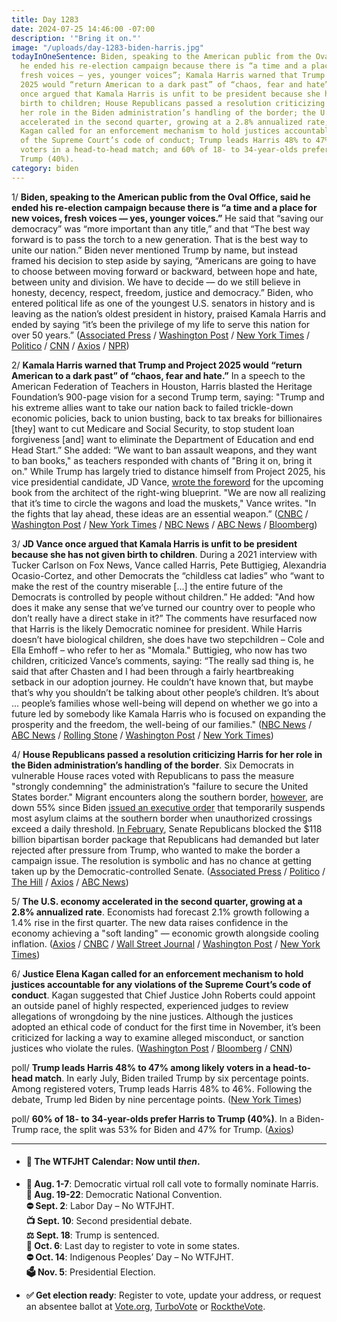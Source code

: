 ```yaml
---
title: Day 1283
date: 2024-07-25 14:46:00 -07:00
description: '"Bring it on."'
image: "/uploads/day-1283-biden-harris.jpg"
todayInOneSentence: Biden, speaking to the American public from the Oval Office, said
  he ended his re-election campaign because there is “a time and a place for new voices,
  fresh voices — yes, younger voices”; Kamala Harris warned that Trump and Project
  2025 would “return American to a dark past” of “chaos, fear and hate”; JD Vance
  once argued that Kamala Harris is unfit to be president because she has not given
  birth to children; House Republicans passed a resolution criticizing Harris for
  her role in the Biden administration’s handling of the border; the U.S. economy
  accelerated in the second quarter, growing at a 2.8% annualized rate; Justice Elena
  Kagan called for an enforcement mechanism to hold justices accountable for any violations
  of the Supreme Court’s code of conduct; Trump leads Harris 48% to 47% among likely
  voters in a head-to-head match; and 60% of 18- to 34-year-olds prefer Harris to
  Trump (40%).
category: biden
---
```


1/ **Biden, speaking to the American public from the Oval Office, said he ended his re-election campaign because there is “a time and a place for new voices, fresh voices — yes, younger voices.”** He said that “saving our democracy” was “more important than any title,” and that “The best way forward is to pass the torch to a new generation. That is the best way to unite our nation.” Biden never mentioned Trump by name, but instead framed his decision to step aside by saying, “Americans are going to have to choose between moving forward or backward, between hope and hate, between unity and division. We have to decide — do we still believe in honesty, decency, respect, freedom, justice and democracy.” Biden, who entered political life as one of the youngest U.S. senators in history and is leaving as the nation’s oldest president in history, praised Kamala Harris and ended by saying “it’s been the privilege of my life to serve this nation for over 50 years.” ([Associated Press](https://apnews.com/article/biden-oval-office-speech-2024-d7a5e913e4e9c347ed314e5879db3480) / [Washington Post](https://www.washingtonpost.com/politics/2024/07/24/biden-oval-office-farewell/) / [New York Times](https://www.nytimes.com/2024/07/24/us/politics/biden-address.html) / [Politico](https://www.politico.com/news/2024/07/24/biden-bows-out-speech-00171046) / [CNN](https://www.cnn.com/2024/07/24/politics/biden-oval-office-address-2024/index.html) / [Axios](https://www.axios.com/2024/07/24/biden-speech-2024-election-campaign-harris) / [NPR](https://www.npr.org/2024/07/25/g-s1-12556/biden-presidency-oval-office-legacy-history-trump-harris-democracy))

2/ **Kamala Harris warned that Trump and Project 2025 would “return American to a dark past” of “chaos, fear and hate.”** In a speech to the American Federation of Teachers in Houston, Harris blasted the Heritage Foundation’s 900-page vision for a second Trump term, saying: "Trump and his extreme allies want to take our nation back to failed trickle-down economic policies, back to union busting, back to tax breaks for billionaires \[they\] want to cut Medicare and Social Security, to stop student loan forgiveness \[and\] want to eliminate the Department of Education and end Head Start.” She added: “We want to ban assault weapons, and they want to ban books," as teachers responded with chants of "Bring it on, bring it on." While Trump has largely tried to distance himself from Project 2025, his vice presidential candidate, JD Vance, [wrote the foreword](https://www.vox.com/politics/362917/jd-vance-project-2025-book-kevin-roberts-trump) for the upcoming book from the architect of the right-wing blueprint. "We are now all realizing that it’s time to circle the wagons and load the muskets," Vance writes. "In the fights that lay ahead, these ideas are an essential weapon.” ([CNBC](https://www.cnbc.com/2024/07/25/kamala-harris-teacher-union-trump.html) / [Washington Post](https://www.washingtonpost.com/elections/2024/07/25/2024-election-campaign-updates-harris-trump/) / [New York Times](https://www.nytimes.com/live/2024/07/25/us/harris-trump-biden-election) / [NBC News](https://www.nbcnews.com/politics/2024-election/live-blog/-presidential-election-trump-harris-live-updates-rcna163041) / [ABC News](https://abcnews.go.com/Politics/live-updates/biden-drops-out-updates/?id=112113289) / [Bloomberg](https://www.bloomberg.com/news/articles/2024-07-25/harris-appeals-to-unions-in-2024-blitz-as-trump-makes-inroads?sref=MIBMEEoj))

3/ **JD Vance once argued that Kamala Harris is unfit to be president because she has not given birth to children**. During a 2021 interview with Tucker Carlson on Fox News, Vance called Harris, Pete Buttigieg, Alexandria Ocasio-Cortez, and other Democrats the “childless cat ladies” who “want to make the rest of the country miserable \[...\] the entire future of the Democrats is controlled by people without children.” He added: "And how does it make any sense that we’ve turned our country over to people who don’t really have a direct stake in it?” The comments have resurfaced now that Harris is the likely Democratic nominee for president. While Harris doesn’t have biological children, she does have two stepchildren – Cole and Ella Emhoff – who refer to her as "Momala." Buttigieg, who now has two children, criticized Vance’s comments, saying: “The really sad thing is, he said that after Chasten and I had been through a fairly heartbreaking setback in our adoption journey. He couldn’t have known that, but maybe that’s why you shouldn’t be talking about other people’s children. It’s about ... people’s families whose well-being will depend on whether we go into a future led by somebody like Kamala Harris who is focused on expanding the prosperity and the freedom, the well-being of our families." ([NBC News](https://www.nbcnews.com/politics/2024-election/kamala-harris-stepdaughter-responds-childless-attack-jd-vance-rcna163673) / [ABC News](https://abcnews.go.com/Politics/jd-vance-slammed-childless-cat-ladies-comment/story?id=112272258) / [Rolling Stone](https://www.rollingstone.com/politics/political-commentary/kamala-harris-childless-cat-lady-attacks-1235065942/) / [Washington Post](https://www.washingtonpost.com/style/2024/07/25/childless-cat-lady-jd-vance-jennifer-aniston-response/) / [New York Times](https://www.nytimes.com/2024/07/25/nyregion/jd-vance-kamala-harris-cat-lady.html))

4/ **House Republicans passed a resolution criticizing Harris for her role in the Biden administration’s handling of the border**. Six Democrats in vulnerable House races voted with Republicans to pass the measure "strongly condemning" the administration’s "failure to secure the United States border." Migrant encounters along the southern border, [however](https://abcnews.go.com/US/migrant-apprehensions-continue-decline-us/story?id=112261399), are down 55% since Biden [issued an executive order](https://whatthefuckjusthappenedtoday.com/2024/06/04/day-1232/#4-biden-issued-an-executive-order-th) that temporarily suspends most asylum claims at the southern border when unauthorized crossings exceed a daily threshold. [In February](https://whatthefuckjusthappenedtoday.com/2024/02/07/day-1114/#3-senate-republicans-blocked-the-118), Senate Republicans blocked the $118 billion bipartisan border package that Republicans had demanded but later rejected after pressure from Trump, who wanted to make the border a campaign issue. The resolution is symbolic and has no chance at getting taken up by the Democratic-controlled Senate. ([Associated Press](https://apnews.com/article/border-kamala-harris-congress-1825185b8bb82144d726d09f2d255643) / [Politico](https://www.politico.com/live-updates/2024/07/25/congress/house-condemns-harris-on-border-00171124) / [The Hill](https://thehill.com/homenews/house/4792373-harris-border-czar-house-gop-resolution/) / [Axios](https://www.axios.com/2024/07/25/house-democrats-resolution-kamala-harris-border) / [ABC News](https://abcnews.go.com/Politics/speaker-johnson-visit-southern-border-california-amid-attacks/story?id=112270755))

5/ **The U.S. economy accelerated in the second quarter, growing at a 2.8% annualized rate**. Economists had forecast 2.1% growth following a 1.4% rise in the first quarter. The new data raises confidence in the economy achieving a "soft landing" — economic growth alongside cooling inflation. ([Axios](https://www.axios.com/2024/07/25/gdp-report-q2-us-economy) / [CNBC](https://www.cnbc.com/2024/07/25/us-gdp-q2-2024.html) / [Wall Street Journal](https://www.wsj.com/economy/us-gdp-economy-second-quarter-2024-485df1dc?mod=hp_lead_pos7) / [Washington Post](https://www.washingtonpost.com/business/2024/07/25/gdp-q2-economy/) / [New York Times](https://www.nytimes.com/2024/07/25/business/economy/us-gdp-economy-inflation.html))

6/ **Justice Elena Kagan called for an enforcement mechanism to hold justices accountable for any violations of the Supreme Court’s code of conduct**. Kagan suggested that Chief Justice John Roberts could appoint an outside panel of highly respected, experienced judges to review allegations of wrongdoing by the nine justices. Although the justices adopted an ethical code of conduct for the first time in November, it’s been criticized for lacking a way to examine alleged misconduct, or sanction justices who violate the rules. ([Washington Post](https://www.washingtonpost.com/politics/2024/07/25/supreme-court-kagan-ethics-code-reform/) / [Bloomberg](https://news.bloomberglaw.com/us-law-week/elena-kagan-endorses-supreme-court-ethics-enforcement-mechanism) / [CNN](https://www.cnn.com/2024/07/25/politics/kagan-supreme-court-ethics-sacramento-conference/index.html))

poll/ **Trump leads Harris 48% to 47% among likely voters in a head-to-head match**. In early July, Biden trailed Trump by six percentage points. Among registered voters, Trump leads Harris 48% to 46%. Following the debate, Trump led Biden by nine percentage points. ([New York Times](https://www.nytimes.com/2024/07/25/us/politics/poll-kamala-harris-donald-trump.html))

poll/ **60% of 18- to 34-year-olds prefer Harris to Trump (40%)**. In a Biden-Trump race, the split was 53% for Biden and 47% for Trump. ([Axios](https://www.axios.com/2024/07/25/poll-harris-biden-trump-young-voters))

---

* #### 📅 The WTFJHT Calendar: Now until *then*.

* **🫏 Aug. 1-7**: Democratic virtual roll call vote to formally nominate Harris. \
  **🫏 Aug. 19-22**: Democratic National Convention.\
  **⛔️ Sept. 2**: Labor Day – No WTFJHT. \
  **📺 Sept. 10**: Second presidential debate.\
  **⚖️ Sept. 18**: Trump is sentenced.\
  **📆 Oct. 6**: Last day to register to vote in some states. \
  **⛔️ Oct. 14**: Indigenous Peoples’ Day – No WTFJHT. \
  **🗳️ Nov. 5**: Presidential Election.

* **✅ Get election ready**: Register to vote, update your address, or request an absentee ballot at [Vote.org](https://www.vote.org/), [TurboVote](https://turbovote.org/) or [RocktheVote](https://www.rockthevote.org/).